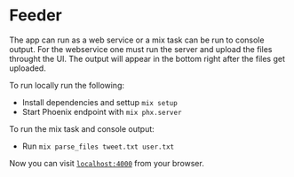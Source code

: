 # Feeder

The app can run as a web service or a mix task can be run to console output.
For the webservice one must run the server and upload the files throught the UI.
The output will appear in the bottom right after the files get uploaded.

To run locally run the following:

  * Install dependencies and settup `mix setup`
  * Start Phoenix endpoint with `mix phx.server`


To run the mix task and console output:

  * Run `mix parse_files tweet.txt user.txt`


Now you can visit [`localhost:4000`](http://localhost:4000) from your browser.

